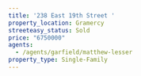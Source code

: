 ```yaml
---
title: '238 East 19th Street '
property_location: Gramercy
streeteasy_status: Sold
price: "6750000"
agents:
  - /agents/garfield/matthew-lesser
property_type: Single-Family
---
```


